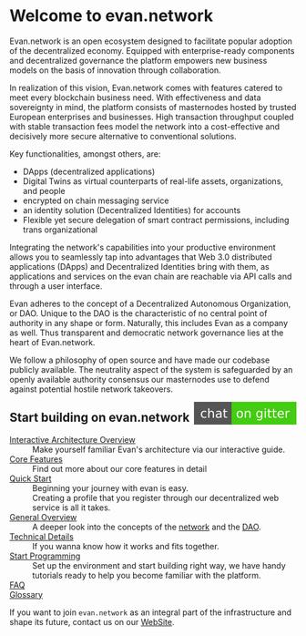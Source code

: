 
# Welcome to evan.network
Evan.network is an open ecosystem designed to facilitate popular adoption of the decentralized economy. Equipped with enterprise-ready components and decentralized governance the platform empowers new business models on the basis of innovation through collaboration.

In realization of this vision, Evan.network comes with features catered to meet every blockchain business need. 
With effectiveness and data sovereignty in mind, the platform consists of masternodes hosted by trusted European enterprises and businesses. 
High transaction throughput coupled with stable transaction fees model the network into a cost-effective and decisively more secure alternative to conventional solutions. 

Key functionalities, amongst others, are:

* DApps (decentralized applications) 
* Digital Twins as virtual counterparts of real-life assets, organizations, and people 
* encrypted on chain messaging service
* an identity solution (Decentralized Identities) for accounts
* Flexible yet secure delegation of smart contract permissions, including trans organizational 

Integrating the network's capabilities into your productive environment allows you to seamlessly tap into advantages that Web 3.0 distributed applications (DApps) and Decentralized Identities bring with them, as applications and services on the evan chain are reachable via API calls and through a user interface.

Evan adheres to the concept of a Decentralized Autonomous Organization, or DAO. Unique to the DAO is the characteristic of no central point of authority in any shape or form. Naturally, this includes Evan as a company as well.
Thus transparent and democratic network governance lies at the heart of Evan.network. 

We follow a philosophy of open source and have made our codebase publicly available. The neutrality aspect of the system is safeguarded by an openly available authority consensus our masternodes use to defend against potential hostile network takeovers.

<p><a style="float: right" alt="Gitter" title="Gitter" href="https://gitter.im/evannetwork/Lobby"><img src="/public/chat.svg"/></a></p>

Start building on evan.network
----

<dl> 
  <dt><a href="/doc/visual">Interactive Architecture Overview</a></dt>
  <dd>Make yourself familiar Evan's architecture via our interactive guide.
  </dd>
  <dt><a href="/doc/corefeatures">Core Features</a></dt>
  <dd>Find out more about our core features in detail</dd>

<dt><a href="/tutorial/quick-start">Quick Start</a><dt>
<dd>Beginning your journey with evan is easy.<br />
Creating a profile that you register through our decentralized web service is all it takes.
</dd>
<dt><a href="/doc/goals">General Overview</a></dt>
<dd>A deeper look into the concepts of the <a href="/doc/network">network</a> and the <a href="/doc/dao">DAO</a>.</dd>
<dt><a href="/dev/overview">Technical Details</a></dt>
<dd>If you wanna know how it works and fits together.</dd>
<dt><a href="/dev/getting-started">Start Programming</a></dt>
<dd>Set up the environment and start building right way, we have handy tutorials ready to help you become familiar with the platform.</dd>
<dt><a href="/doc/faq">FAQ</a></dt>
<dd> </dd>
<dt><a href="/doc/glossary">Glossary</a></dt>
<dd> </dd>

<p>If you want to join <code>evan.network</code> as an integral part of the infrastructure and shape its future, contact us on our <a href="https:///evan.network">WebSite</a>.

